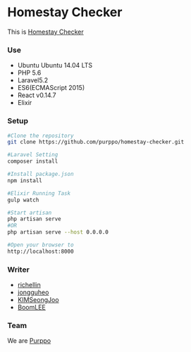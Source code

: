 # Homestay Checker 
This is [Homestay Checker](http://homestay.purppo.com)

### Use
+ Ubuntu Ubuntu 14.04 LTS
+ PHP 5.6
+ Laravel5.2
+ ES6(ECMAScript 2015)
+ React v0.14.7
+ Elixir

### Setup
```sh
#Clone the repository
git clone https://github.com/purppo/homestay-checker.git

#Laravel Setting
composer install

#Install package.json 
npm install

#Elixir Running Task
gulp watch

#Start artisan
php artisan serve 
#OR
php artisan serve --host 0.0.0.0

#Open your browser to 
http://localhost:8000
```

### Writer
+ [richellin](http://richellin.github.io)
+ [jongguheo](https://github.com/orgs/purppo/people/jongguheo)
+ [KIMSeongJoo](https://github.com/orgs/purppo/people/KIMSeongJoo)
+ [BoomLEE](https://github.com/orgs/purppo/people/BoomLEE)

### Team
We are [Purppo](https://github.com/purppo)
